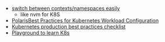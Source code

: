 
- [switch between contexts/namespaces easily](https://github.com/ahmetb/kubectx)
  - like nvm for K8S
- [PolarisBest Practices for Kubernetes Workload Configuration](https://github.com/FairwindsOps/polaris)
- [Kubernetes production best practices checklist](https://learnk8s.io/production-best-practices)
- [Playground to learn K8s](https://labs.play-with-k8s.com/)